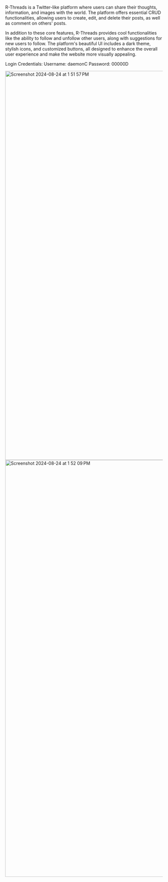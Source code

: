 R-Threads is a Twitter-like platform where users can share their thoughts, information, and images with the world. The platform offers essential CRUD functionalities, allowing users to create, edit, and delete their posts, as well as comment on others' posts.

In addition to these core features, R-Threads provides cool functionalities like the ability to follow and unfollow other users, along with suggestions for new users to follow. The platform's beautiful UI includes a dark theme, stylish icons, and customized buttons, all designed to enhance the overall user experience and make the website more visually appealing.

Login Credentials: 
Username: daemonC
Password: 00000D

<img width="1242" alt="Screenshot 2024-08-24 at 1 51 57 PM" src="https://github.com/user-attachments/assets/7debff73-4c5c-4cb1-9057-a716597d15b2">
<img width="1331" alt="Screenshot 2024-08-24 at 1 52 09 PM" src="https://github.com/user-attachments/assets/33cf5608-e5fe-449f-bee0-6b28dd7eb480">
